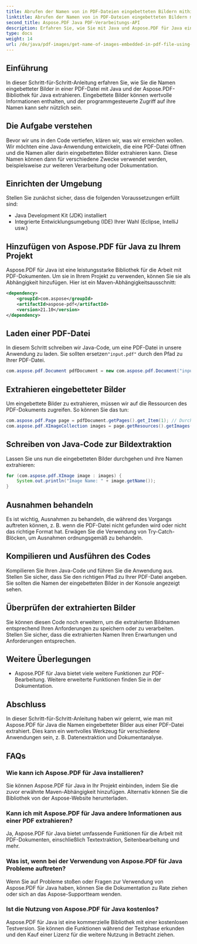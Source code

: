 ```yaml
---
title: Abrufen der Namen von in PDF-Dateien eingebetteten Bildern mithilfe von Java
linktitle: Abrufen der Namen von in PDF-Dateien eingebetteten Bildern mithilfe von Java
second_title: Aspose.PDF Java PDF-Verarbeitungs-API
description: Erfahren Sie, wie Sie mit Java und Aspose.PDF für Java eingebettete Bildnamen aus PDF-Dateien extrahieren. Schritt-für-Schritt-Anleitung mit Quellcode zur effizienten PDF-Datenextraktion.
type: docs
weight: 14
url: /de/java/pdf-images/get-name-of-images-embedded-in-pdf-file-using-java/
---
```

## Einführung

In dieser Schritt-für-Schritt-Anleitung erfahren Sie, wie Sie die Namen eingebetteter Bilder in einer PDF-Datei mit Java und der Aspose.PDF-Bibliothek für Java extrahieren. Eingebettete Bilder können wertvolle Informationen enthalten, und der programmgesteuerte Zugriff auf ihre Namen kann sehr nützlich sein.

## Die Aufgabe verstehen

Bevor wir uns in den Code vertiefen, klären wir, was wir erreichen wollen. Wir möchten eine Java-Anwendung entwickeln, die eine PDF-Datei öffnen und die Namen aller darin eingebetteten Bilder extrahieren kann. Diese Namen können dann für verschiedene Zwecke verwendet werden, beispielsweise zur weiteren Verarbeitung oder Dokumentation.

## Einrichten der Umgebung

Stellen Sie zunächst sicher, dass die folgenden Voraussetzungen erfüllt sind:

- Java Development Kit (JDK) installiert
- Integrierte Entwicklungsumgebung (IDE) Ihrer Wahl (Eclipse, IntelliJ usw.)

## Hinzufügen von Aspose.PDF für Java zu Ihrem Projekt

Aspose.PDF für Java ist eine leistungsstarke Bibliothek für die Arbeit mit PDF-Dokumenten. Um sie in Ihrem Projekt zu verwenden, können Sie sie als Abhängigkeit hinzufügen. Hier ist ein Maven-Abhängigkeitsausschnitt:

```xml
<dependency>
    <groupId>com.aspose</groupId>
    <artifactId>aspose-pdf</artifactId>
    <version>21.10</version>
</dependency>
```

## Laden einer PDF-Datei

 In diesem Schritt schreiben wir Java-Code, um eine PDF-Datei in unsere Anwendung zu laden. Sie sollten ersetzen`"input.pdf"` durch den Pfad zu Ihrer PDF-Datei.

```java
com.aspose.pdf.Document pdfDocument = new com.aspose.pdf.Document("input.pdf");
```

## Extrahieren eingebetteter Bilder

Um eingebettete Bilder zu extrahieren, müssen wir auf die Ressourcen des PDF-Dokuments zugreifen. So können Sie das tun:

```java
com.aspose.pdf.Page page = pdfDocument.getPages().get_Item(1); // Durch die gewünschte Seitenzahl ersetzen.
com.aspose.pdf.XImageCollection images = page.getResources().getImages();
```

## Schreiben von Java-Code zur Bildextraktion

Lassen Sie uns nun die eingebetteten Bilder durchgehen und ihre Namen extrahieren:

```java
for (com.aspose.pdf.XImage image : images) {
    System.out.println("Image Name: " + image.getName());
}
```

## Ausnahmen behandeln

Es ist wichtig, Ausnahmen zu behandeln, die während des Vorgangs auftreten können, z. B. wenn die PDF-Datei nicht gefunden wird oder nicht das richtige Format hat. Erwägen Sie die Verwendung von Try-Catch-Blöcken, um Ausnahmen ordnungsgemäß zu behandeln.

## Kompilieren und Ausführen des Codes

Kompilieren Sie Ihren Java-Code und führen Sie die Anwendung aus. Stellen Sie sicher, dass Sie den richtigen Pfad zu Ihrer PDF-Datei angeben. Sie sollten die Namen der eingebetteten Bilder in der Konsole angezeigt sehen.

## Überprüfen der extrahierten Bilder

Sie können diesen Code noch erweitern, um die extrahierten Bildnamen entsprechend Ihren Anforderungen zu speichern oder zu verarbeiten. Stellen Sie sicher, dass die extrahierten Namen Ihren Erwartungen und Anforderungen entsprechen.

## Weitere Überlegungen

- Aspose.PDF für Java bietet viele weitere Funktionen zur PDF-Bearbeitung. Weitere erweiterte Funktionen finden Sie in der Dokumentation.

## Abschluss

In dieser Schritt-für-Schritt-Anleitung haben wir gelernt, wie man mit Aspose.PDF für Java die Namen eingebetteter Bilder aus einer PDF-Datei extrahiert. Dies kann ein wertvolles Werkzeug für verschiedene Anwendungen sein, z. B. Datenextraktion und Dokumentanalyse.

## FAQs

### Wie kann ich Aspose.PDF für Java installieren?

Sie können Aspose.PDF für Java in Ihr Projekt einbinden, indem Sie die zuvor erwähnte Maven-Abhängigkeit hinzufügen. Alternativ können Sie die Bibliothek von der Aspose-Website herunterladen.

### Kann ich mit Aspose.PDF für Java andere Informationen aus einer PDF extrahieren?

Ja, Aspose.PDF für Java bietet umfassende Funktionen für die Arbeit mit PDF-Dokumenten, einschließlich Textextraktion, Seitenbearbeitung und mehr.

### Was ist, wenn bei der Verwendung von Aspose.PDF für Java Probleme auftreten?

Wenn Sie auf Probleme stoßen oder Fragen zur Verwendung von Aspose.PDF für Java haben, können Sie die Dokumentation zu Rate ziehen oder sich an das Aspose-Supportteam wenden.

### Ist die Nutzung von Aspose.PDF für Java kostenlos?

Aspose.PDF für Java ist eine kommerzielle Bibliothek mit einer kostenlosen Testversion. Sie können die Funktionen während der Testphase erkunden und den Kauf einer Lizenz für die weitere Nutzung in Betracht ziehen.